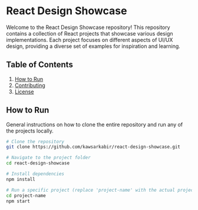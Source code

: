# React Design Showcase

Welcome to the React Design Showcase repository! This repository contains a collection of React projects that showcase various design implementations. Each project focuses on different aspects of UI/UX design, providing a diverse set of examples for inspiration and learning.

## Table of Contents

1. [How to Run](#how-to-run)
2. [Contributing](#contributing)
3. [License](#license)

## How to Run

General instructions on how to clone the entire repository and run any of the projects locally.

```bash
# Clone the repository
git clone https://github.com/kawsarkabir/react-design-showcase.git

# Navigate to the project folder
cd react-design-showcase

# Install dependencies
npm install

# Run a specific project (replace 'project-name' with the actual project folder name)
cd project-name
npm start

